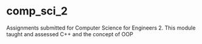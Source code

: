 # comp_sci_2
Assignments submitted for Computer Science for Engineers 2. This module taught and assessed C++ and the concept of OOP
